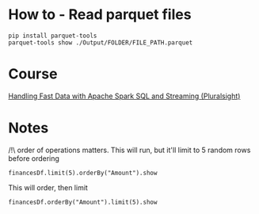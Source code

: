 # How to - Read parquet files

```
pip install parquet-tools
parquet-tools show ./Output/FOLDER/FILE_PATH.parquet 
```

# Course
[Handling Fast Data with Apache Spark SQL and Streaming (Pluralsight)](https://app.pluralsight.com/library/courses/apache-spark-sql-fast-data-handling-streaming/exercise-files)

# Notes

/!\ order of operations matters.
This will run, but it'll limit to 5 random rows before ordering

```financesDf.limit(5).orderBy("Amount").show```

This will order, then limit

```financesDf.orderBy("Amount").limit(5).show```
     
